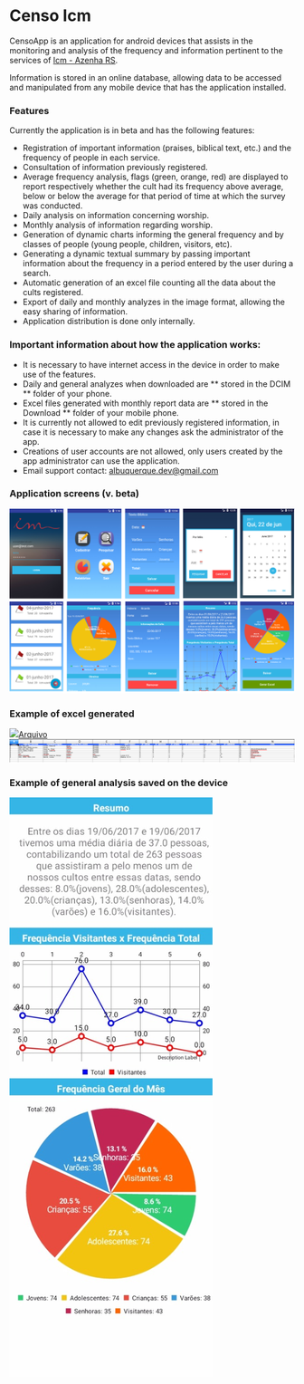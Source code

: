 # Censo Icm
CensoApp is an application for android devices that assists in the monitoring and analysis of the frequency and information pertinent to the services of [Icm - Azenha RS](http://icmazenha.com/).

Information is stored in an online database, allowing data to be accessed and manipulated from any mobile device that has the application installed.

### Features

Currently the application is in beta and has the following features:
* Registration of important information (praises, biblical text, etc.) and the frequency of people in each service.
* Consultation of information previously registered.
* Average frequency analysis, flags (green, orange, red) are displayed to report respectively whether the cult had its frequency above average, below or below the average for that period of time at which the survey was conducted.
* Daily analysis on information concerning worship.
* Monthly analysis of information regarding worship.
* Generation of dynamic charts informing the general frequency and by classes of people (young people, children, visitors, etc).
* Generating a dynamic textual summary by passing important information about the frequency in a period entered by the user during a search.
* Automatic generation of an excel file counting all the data about the cults registered.
* Export of daily and monthly analyzes in the image format, allowing the easy sharing of information.
* Application distribution is done only internally.

### Important information about how the application works:
* It is necessary to have internet access in the device in order to make use of the features.
* Daily and general analyzes when downloaded are ** stored in the DCIM ** folder of your phone.
* Excel files generated with monthly report data are ** stored in the Download ** folder of your mobile phone.
* It is currently not allowed to edit previously registered information, in case it is necessary to make any changes ask the administrator of the app.
* Creations of user accounts are not allowed, only users created by the app administrator can use the application.
* Email support contact: albuquerque.dev@gmail.com

### Application screens (v. beta)
![](https://github.com/luucasAlbuq/censo-icm/blob/master/app/screenshots/geral.png)

### Example of excel generated
![](http://icons.iconarchive.com/icons/ziggy19/microsoft-office-mac-tilt/24/Excel-icon.png)[Arquivo](https://github.com/luucasAlbuq/censo-icm/blob/master/app/screenshots/relatorio_censo_icm_1498059847968.xls)
![](https://github.com/luucasAlbuq/censo-icm/blob/master/app/screenshots/Capture_report.PNG)

### Example of general analysis saved on the device
![](https://github.com/luucasAlbuq/censo-icm/blob/master/app/screenshots/WhatsApp%20Image%202017-06-19%20at%2018.59.41.jpeg)
